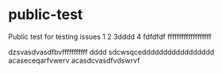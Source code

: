 # public-test
Public test for testing issues
1
2
3dddd
4
fdfdfdf
fffffffffffffffffff

dzsvasdvasdfbvfffffffffff
dddd
sdcwsqceddddddddddddddddd
acaseceqarfvwerv
acasdcvasdfvdswrvf
